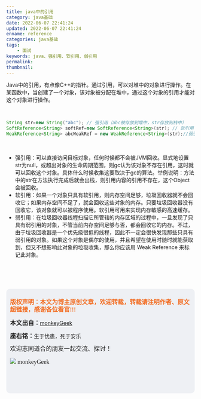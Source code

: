 ```yaml
---
title: java中的引用
category: java基础
date: 2022-06-07 22:41:24
updated: 2022-06-07 22:41:24
enname: reference
categories: java基础
tags:
	- 面试
keywords: java、强引用、软引用、弱引用
permalink:
thumbnail:
---
```


Java中的引用，有点像C++的指针。通过引用，可以对堆中的对象进行操作。在某函数中，当创建了一个对象，该对象被分配在堆中，通过这个对象的引用才能对这个对象进行操作。<!--more-->

</br>

```java
String str=new String("abc"); // 强引用（abc被存放到堆中，str存放到栈中）
SoftReference<String> softRef=new SoftReference<String>(str); // 软引用
WeakReference<String> abcWeakRef = new WeakReference<String>(str);//弱引用
```

</br>

- 强引用：可以直接访问目标对象，任何时候都不会被JVM回收。显式地设置str为null，或超出对象的生命周期范围，则gc认为该对象不存在引用，这时就可以回收这个对象。具体什么时候收集这要取决于gc的算法。举例说明：方法中的str在方法执行完成后就会出栈，则引用内容的引用不存在，这个Object会被回收。
- 软引用：如果一个对象只具有软引用，则内存空间足够，垃圾回收器就不会回收它；如果内存空间不足了，就会回收这些对象的内存。只要垃圾回收器没有回收它，该对象就可以被程序使用。软引用可用来实现内存敏感的高速缓存。 
- 弱引用：在垃圾回收器线程扫描它所管辖的内存区域的过程中，一旦发现了只具有弱引用的对象，不管当前内存空间足够与否，都会回收它的内存。不过，由于垃圾回收器是一个优先级很低的线程，因此不一定会很快发现那些只具有弱引用的对象。如果这个对象是偶尔的使用，并且希望在使用时随时就能获取到，但又不想影响此对象的垃圾收集，那么你应该用 Weak Reference 来标记此对象。

</br>

</br>

</br>

</br>

<script>
var _hmt = _hmt || [];
(function() {
  var hm = document.createElement("script");
  hm.src = "https://hm.baidu.com/hm.js?2f798e6b269c8a40f12bef25d7f1876d";
  var s = document.getElementsByTagName("script")[0]; 
  s.parentNode.insertBefore(hm, s);
})();
</script>

<div style="height:260px; background-color:rgb(238,240,244); padding:10px;border-radius:10px;">
    <p style="color:#f36c21;font:bold 16px/20px 'kaiTi';">
      版权声明：本文为博主原创文章，欢迎转载，转载请注明作者、原文超链接，感谢各位看官!!!
    </p>
    <p>
      <span style="font:bold 16px/20px 'kaiTi';">本文出自：</span><a href="https://monkeyGeek369.github.io">monkeyGeek</a> 
    </p>
    <p>
      <span style="font:bold 16px/20px 'kaiTi';">座右铭：</span><span>生于忧患，死于安乐</span> 
    </p>
    <p>
      <span style="font:16px/20px 'kaiTi';">欢迎志同道合的朋友一起交流、探讨！</span> 
    </p>
    <img style="height:auto; width:auto;flot:left;" src="../../../../image/monkey64.png" /><span style="font:16px/20px 'kaiTi';flot:left;">   monkeyGeek</span>


